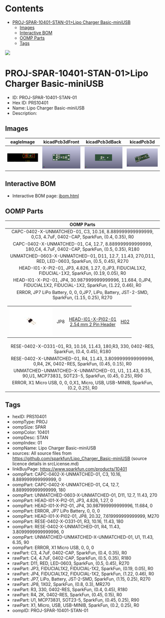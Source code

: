 



Contents
========

* [PROJ-SPAR-10401-STAN-01>Lipo Charger Basic-miniUSB](#proj-spar-10401-stan-01lipo-charger-basic-miniusb)
	* [Images](#images)
	* [Interactive BOM](#interactive-bom)
	* [OOMP Parts](#oomp-parts)
	* [Tags](#tags)
  
![][im]
# PROJ-SPAR-10401-STAN-01>Lipo Charger Basic-miniUSB

- ID: PROJ-SPAR-10401-STAN-01
- Hex ID: PRS10401
- Name: Lipo Charger Basic-miniUSB
- Description: 

## Images
  
  

|eagleImage|kicadPcb3dFront|kicadPcb3dBack|kicadPcb3d|
| :---: | :---: | :---: | :---: |
|[![eagleImage](eagleImage_140.png)](eagleImage_600.png)|[![kicadPcb3dFront](kicadPcb3dFront_140.png)](kicadPcb3dFront_600.png)|[![kicadPcb3dBack](kicadPcb3dBack_140.png)](kicadPcb3dBack_600.png)|[![kicadPcb3d](kicadPcb3d_140.png)](kicadPcb3d_600.png)|

## Interactive BOM

- Interactive BOM page: [ibom.html](kicad/bom/ibom.html)

## OOMP Parts
  

|OOMP Parts|
| :---: |
|CAPC-0402-X-UNMATCHED-01, C3, 10.16, 8.889999999999999, 0,C3, 4.7uF, 0402-CAP, SparkFun, (0.4, 0.35), R0|
|CAPC-0402-X-UNMATCHED-01, C4, 12.7, 8.889999999999999, 180,C4, 4.7uF, 0402-CAP, SparkFun, (0.5, 0.35), R180|
|UNMATCHED-0603-X-UNMATCHED-01, D11, 12.7, 11.43, 270,D11, RED, LED-0603, SparkFun, (0.5, 0.45), R270|
|HEAD-I01-X-PI2-01, JP3, 4.826, 1.27, 0,JP3, FIDUCIAL1X2, FIDUCIAL-1X2, SparkFun, (0.19, 0.05), R0|
|HEAD-I01-X-PI2-01, JP4, 30.987999999999996, 11.684, 0,JP4, FIDUCIAL1X2, FIDUCIAL-1X2, SparkFun, (1.22, 0.46), R0|
|ERROR, JP7 LiPo Battery, 0, 0, 0,JP7, LiPo, Battery, JST-2-SMD, SparkFun, (1.15, 0.25), R270|
|<table><tr><td>![HEAD-I01-X-PI02-01](https://raw.githubusercontent.com/oomlout/oomlout_OOMP_parts/main/HEAD-I01-X-PI02-01/image_140.jpg)</td><td> JP8</td><td>[HEAD-I01-X-PI02-01<br>2.54 mm 2 Pin Header](https://github.com/oomlout/oomlout_OOMP_parts/tree/main/HEAD-I01-X-PI02-01/)</td><td>[H02](https://github.com/oomlout/oomlout_OOMP_parts/tree/main/HEAD-I01-X-PI02-01/)</td></tr></table>|
|RESE-0402-X-O331-01, R3, 10.16, 11.43, 180,R3, 330, 0402-RES, SparkFun, (0.4, 0.45), R180|
|RESE-0402-X-UNMATCHED-01, R4, 11.43, 3.8099999999999996, 0,R4, 2K, 0402-RES, SparkFun, (0.45, 0.15), R0|
|UNMATCHED-UNMATCHED-X-UNMATCHED-01, U1, 11.43, 6.35, 90,U1, MCP73831, SOT23-5, SparkFun, (0.45, 0.25), R90|
|ERROR, X1 Micro USB, 0, 0, 0,X1, Micro, USB, USB-MINIB, SparkFun, (0.2, 0.25), R0|

## Tags

- hexID: PRS10401
- oompType: PROJ
- oompSize: SPAR
- oompColor: 10401
- oompDesc: STAN
- oompIndex: 01
- oompName: Lipo Charger Basic-miniUSB
- sources: All source files from https://github.com/sparkfun/Lipo_Charger_Basic-miniUSB (source licence details in srcLicense.md)
- linkBuyPage: https://www.sparkfun.com/products/10401
- oompPart: CAPC-0402-X-UNMATCHED-01, C3, 10.16, 8.889999999999999, 0
- oompPart: CAPC-0402-X-UNMATCHED-01, C4, 12.7, 8.889999999999999, 180
- oompPart: UNMATCHED-0603-X-UNMATCHED-01, D11, 12.7, 11.43, 270
- oompPart: HEAD-I01-X-PI2-01, JP3, 4.826, 1.27, 0
- oompPart: HEAD-I01-X-PI2-01, JP4, 30.987999999999996, 11.684, 0
- oompPart: ERROR, JP7 LiPo Battery, 0, 0, 0
- oompPart: HEAD-I01-X-PI02-01, JP8, 20.32, 7.619999999999999, M270
- oompPart: RESE-0402-X-O331-01, R3, 10.16, 11.43, 180
- oompPart: RESE-0402-X-UNMATCHED-01, R4, 11.43, 3.8099999999999996, 0
- oompPart: UNMATCHED-UNMATCHED-X-UNMATCHED-01, U1, 11.43, 6.35, 90
- oompPart: ERROR, X1 Micro USB, 0, 0, 0
- rawPart: C3, 4.7uF, 0402-CAP, SparkFun, (0.4, 0.35), R0
- rawPart: C4, 4.7uF, 0402-CAP, SparkFun, (0.5, 0.35), R180
- rawPart: D11, RED, LED-0603, SparkFun, (0.5, 0.45), R270
- rawPart: JP3, FIDUCIAL1X2, FIDUCIAL-1X2, SparkFun, (0.19, 0.05), R0
- rawPart: JP4, FIDUCIAL1X2, FIDUCIAL-1X2, SparkFun, (1.22, 0.46), R0
- rawPart: JP7, LiPo, Battery, JST-2-SMD, SparkFun, (1.15, 0.25), R270
- rawPart: JP8, 1X02, SparkFun, (0.8, 0.3), MR270
- rawPart: R3, 330, 0402-RES, SparkFun, (0.4, 0.45), R180
- rawPart: R4, 2K, 0402-RES, SparkFun, (0.45, 0.15), R0
- rawPart: U1, MCP73831, SOT23-5, SparkFun, (0.45, 0.25), R90
- rawPart: X1, Micro, USB, USB-MINIB, SparkFun, (0.2, 0.25), R0
- oompID: PROJ-SPAR-10401-STAN-01



[im]: kicadPcb3d_450.png
